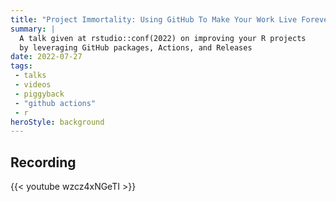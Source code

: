 ```yaml
---
title: "Project Immortality: Using GitHub To Make Your Work Live Forever"
summary: | 
  A talk given at rstudio::conf(2022) on improving your R projects 
  by leveraging GitHub packages, Actions, and Releases
date: 2022-07-27
tags: 
 - talks
 - videos
 - piggyback
 - "github actions"
 - r
heroStyle: background
---
```


## Recording
{{< youtube wzcz4xNGeTI >}}
